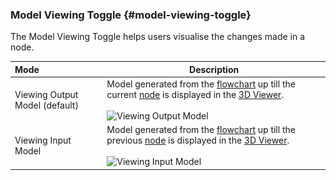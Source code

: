### Model Viewing Toggle {#model-viewing-toggle}

The Model Viewing Toggle helps users visualise the changes made in a node.

| Mode | Description |
| :--- | --- |
| Viewing Output Model (default) | Model generated from the [flowchart](flowchart.md) up till the current [node](nodes.md) is displayed in the [3D Viewer](3D_view.md). <br><br> ![Viewing Output Model](..\..\assets\chapter_1_assets\OutputModel.png)<br> |
| Viewing Input Model | Model generated from the [flowchart](flowchart.md) up till the previous [node](nodes.md) is displayed in the [3D Viewer](3D_view.md). <br><br> ![Viewing Input Model](..\..\assets\chapter_1_assets\InputModel.png)<br>|

